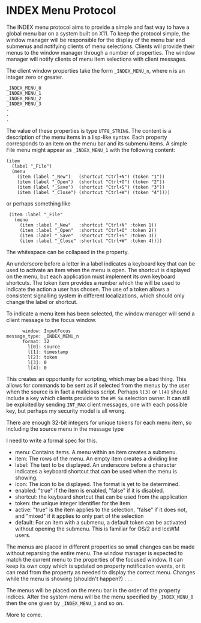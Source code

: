 # INDEX Menu Protocol

The INDEX menu protocol aims to provide a simple and fast way to have a global menu bar on a system built on X11. To keep the protocol simple, the window manager will be responsible for the display of the menu bar and submenus and notifying clients of menu selections. Clients will provide their menus to the window manager through a number of properties. The window manager will notify clients of menu item selections with client messages.

The client window properties take the form `_INDEX_MENU_n`, where `n` is an integer zero or greater.
```
_INDEX_MENU_0
_INDEX_MENU_1
_INDEX_MENU_2
_INDEX_MENU_3
.
.
.
```
The value of these properties is type `UTF8_STRING`. The content is a description of the menu items in a lisp-like syntax. Each property corresponds to an item on the menu bar and its submenu items. A simple File menu might appear as `_INDEX_MENU_1` with the following content:
```
(item
  (label "_File")
  (menu
    (item (label "_New")   (shortcut "Ctrl+N") (token "1"))
    (item (label "_Open")  (shortcut "Ctrl+O") (token "2"))
    (item (label "_Save")  (shortcut "Ctrl+S") (token "3"))
    (item (label "_Close") (shortcut "Ctrl+W") (token "4"))))
```
or perhaps something like
```
 (item :label "_File"
   (menu
     (item :label "_New"   :shortcut "Ctrl+N" :token 1))
     (item :label "_Open"  :shortcut "Ctrl+O" :token 2))
     (item :label "_Save"  :shortcut "Ctrl+S" :token 3))
     (item :label "_Close" :shortcut "Ctrl+W" :token 4))))
```
The whitespace can be collapsed in the property.

An underscore before a letter in a label indicates a keyboard key that can be used to activate an item when the menu is open. The shortcut is displayed on the menu, but each application must implement its own keyboard shortcuts. The token item provides a number which the will be used to indicate the action a user has chosen. The use of a token allows a consistent signalling system in different localizations, which should only change the label or shortcut.

To indicate a menu item has been selected, the window manager will send a client message to the focus window.
```
      window: InputFocus
message_type: _INDEX_MENU_n
      format: 32
        l[0]: source
        l[1]: timestamp
        l[2]: token
        l[3]: 0
        l[4]: 0
```
This creates an opportunity for scripting, which may be a bad thing. This allows for commands to be sent as if selected from the menus by the user when the source is in fact a malicious script. Perhaps `l[3]` or `l[4]` should include a key which clients provide to the `WM_Sn` selection owner. It can still be exploited by sending `INT_MAX` client messages, one with each possible key, but perhaps my security model is all wrong.

There are enough 32-bit integers for unique tokens for each menu item, so including the source menu in the message type

I need to write a formal spec for this.

* menu: Contains items. A menu within an item creates a submenu.
* item: The rows of the menu. An empty item creates a dividing line
* label: The text to be displayed. An underscore before a character indicates a keyboard shortcut that can be used when the menu is showing.
* icon: The icon to be displayed. The format is yet to be determined.
* enabled: "true" if the item is enabled, "false" if it is disabled.
* shortcut: the keyboard shortcut that can be used from the application
* token: the unique integer identifier for the item
* active: "true" is the item applies to the selection, "false" if it does not, and "mixed" if it applies to only part of the selection
* default: For an item with a submenu, a default token can be activated without opening the submenu. This is familiar for OS/2 and IceWM users.

The menus are placed in different properties so small changes can be made without reparsing the entire menu. The window manager is expected to match the current menu to the properties of the focused window. It can keep its own copy which is updated on property notification events, or it can read from the property as needed to display the correct menu. Changes while the menu is showing (shouldn't happen?) . . .

The menus will be placed on the menu bar in the order of the property indices. After the system menu will be the menu specified by `_INDEX_MENU_0` then the one given by `_INDEX_MENU_1` and so on.

More to come.
